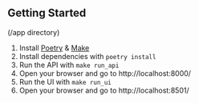 ## Getting Started

(/app directory)
1. Install [Poetry](https://python-poetry.org/docs/#installation) & [Make](https://www.gnu.org/software/make/)
2. Install dependencies with `poetry install`
3. Run the API with `make run_api`
4. Open your browser and go to http://localhost:8000/
5. Run the UI with `make run_ui`
6. Open your browser and go to http://localhost:8501/
